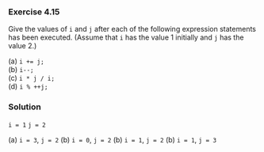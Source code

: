 ### Exercise 4.15

Give the values of `i` and `j` after each of the following expression statements
has been executed. (Assume that `i` has the value 1 initially and `j` has the
value 2.)

(a) `i += j;`  
(b) `i--;`  
(c) `i * j / i;`  
(d) `i % ++j;`

### Solution

`i = 1`
`j = 2`

(a) `i = 3`, `j = 2`
(b) `i = 0`, `j = 2`
(b) `i = 1`, `j = 2`
(b) `i = 1`, `j = 3`
